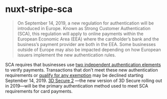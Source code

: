 # nuxt-stripe-sca

> On September 14, 2019, a new regulation for authentication will be introduced in Europe. Known as Strong Customer Authentication (SCA), this regulation will apply to online payments within the European Economic Area (EEA) where the cardholder’s bank and the business’s payment provider are both in the EEA. Some businesses outside of Europe may also be impacted depending on how European issuers implement the new authentication rules.

SCA requires that businesses use [two independent authentication elements](https://stripe.com/guides/strong-customer-authentication#what-is-strong-customer-authentication) to verify payments. Transactions that don’t meet these new authentication requirements or [qualify for any exemption](https://stripe.com/guides/strong-customer-authentication#exemptions-to-strong-customer-authentication) may be declined starting September 14, 2019. [3D Secure 2](https://stripe.com/guides/3d-secure-2) —the new version of 3D Secure rolling out in 2019—will be the primary authentication method used to meet SCA requirements for card payments.